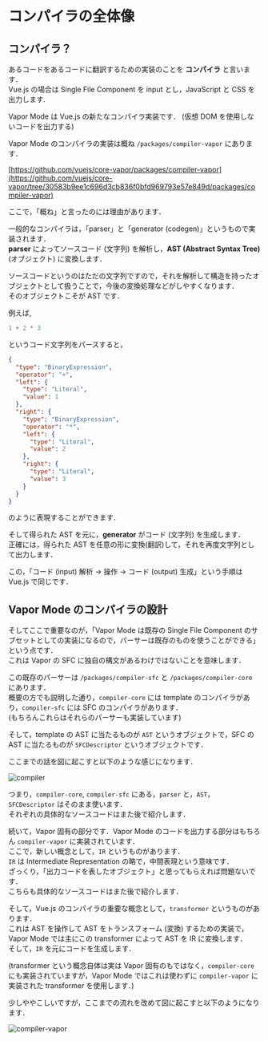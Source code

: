 # コンパイラの全体像

## コンパイラ？

あるコードをあるコードに翻訳するための実装のことを **コンパイラ** と言います．\
Vue.js の場合は Single File Component を input とし，JavaScript と CSS を出力します.

Vapor Mode は Vue.js の新たなコンパイラ実装です．
\(仮想 DOM を使用しないコードを出力する)

Vapor Mode のコンパイラの実装は概ね `/packages/compiler-vapor` にあります．

[https://github.com/vuejs/core-vapor/packages/compiler-vapor](https://github.com/vuejs/core-vapor/tree/30583b9ee1c696d3cb836f0bfd969793e57e849d/packages/compiler-vapor)

ここで，「概ね」と言ったのには理由があります．

一般的なコンパイラは，「parser」と「generator (codegen)」というもので実装されます．\
**parser** によってソースコード (文字列) を解析し，**AST (Abstract Syntax Tree)** (オブジェクト) に変換します．

ソースコードというのはただの文字列ですので，それを解析して構造を持ったオブジェクトとして扱うことで，今後の変換処理などがしやすくなります．\
そのオブジェクトこそが AST です．

例えば,

```js
1 + 2 * 3
```

というコード文字列をパースすると，

```json
{
  "type": "BinaryExpression",
  "operator": "+",
  "left": {
    "type": "Literal",
    "value": 1
  },
  "right": {
    "type": "BinaryExpression",
    "operator": "*",
    "left": {
      "type": "Literal",
      "value": 2
    },
    "right": {
      "type": "Literal",
      "value": 3
    }
  }
}
```

のように表現することができます．

そして得られた AST を元に，**generator** がコード (文字列) を生成します．\
正確には，得られた AST を任意の形に変換(翻訳)して，それを再度文字列として出力します．

この，「コード (input) 解析 -> 操作 -> コード (output) 生成」という手順は Vue.js で同じです．

## Vapor Mode のコンパイラの設計

そしてここで重要なのが，「Vapor Mode は既存の Single File Component のサブセットとしての実装になるので，パーサーは既存のものを使うことができる」という点です．\
これは Vapor の SFC に独自の構文があるわけではないことを意味します．

この既存のパーサーは `/packages/compiler-sfc` と `/packages/compiler-core` にあります．\
概要の方でも説明した通り，`compiler-core` には template のコンパイラがあり，`compiler-sfc` には SFC のコンパイラがあります．\
(もちろんこれらはそれらのパーサーも実装しています)

そして，template の AST に当たるものが `AST` というオブジェクトで，SFC の AST に当たるものが `SFCDescriptor` というオブジェクトです．

ここまでの話を図に起こすと以下のような感じになります．

![compiler](/compiler-overview/compiler.drawio.png)

つまり，`compiler-core`, `compiler-sfc` にある，`parser` と，`AST`，`SFCDescriptor` はそのまま使います．\
それぞれの具体的なソースコードはまた後で紹介します．

続いて，Vapor 固有の部分です．Vapor Mode のコードを出力する部分はもちろん `compiler-vapor` に実装されています．\
ここで，新しい概念として，`IR` というものがあります．\
`IR` は Intermediate Representation の略で，中間表現という意味です．\
ざっくり，「出力コードを表したオブジェクト」と思ってもらえれば問題ないです．\
こちらも具体的なソースコードはまた後で紹介します．

そして，Vue.js のコンパイラの重要な概念として，`transformer` というものがあります．\
これは AST を操作して AST をトランスフォーム (変換) するための実装で，Vapor Mode では主にこの transformer によって AST を IR に変換します．\
そして，`IR` を元にコードを生成します．

(transformer という概念自体は実は Vapor 固有のもではなく，`compiler-core` にも実装されていますが，Vapor Mode ではこれは使わずに `compiler-vapor` に実装された transformer を使用します．)

少しややこしいですが，ここまでの流れを改めて図に起こすと以下のようになります．

![compiler-vapor](/compiler-overview/compiler-vapor.drawio.png)
